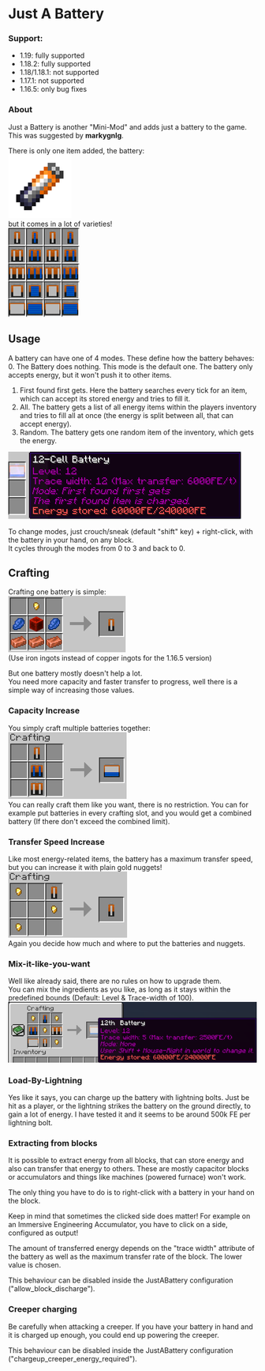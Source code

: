 # Just A Battery

### Support:

- 1.19: fully supported
- 1.18.2: fully supported
- 1.18/1.18.1: not supported
- 1.17.1: not supported
- 1.16.5: only bug fixes

### About
Just a Battery is another "Mini-Mod" and adds just a battery to the game.  
This was suggested by **markygnlg**.  

There is only one item added, the battery:  
![battery_single_empty](https://raw.githubusercontent.com/canitzp/JustABattery/master/readme/battery_single_empty.png)  
but it comes in a lot of varieties!  
![tab](https://raw.githubusercontent.com/canitzp/JustABattery/master/readme/tab.png)

## Usage
A battery can have one of 4 modes. These define how the battery behaves:  
0. The Battery does nothing. This mode is the default one. The battery only accepts energy, but it won't push it to other items.
1. First found first gets. Here the battery searches every tick for an item, which can accept its stored energy and tries to fill it.
2. All. The battery gets a list of all energy items within the players inventory and tries to fill all at once (the energy is split between all, that can accept energy).
3. Random. The battery gets one random item of the inventory, which gets the energy.

![](https://raw.githubusercontent.com/canitzp/JustABattery/master/readme/mode.png)

To change modes, just crouch/sneak (default "shift" key) + right-click, with the battery in your hand, on any block.  
It cycles through the modes from 0 to 3 and back to 0.

## Crafting  
Crafting one battery is simple:  
![crafting_bat](https://raw.githubusercontent.com/canitzp/JustABattery/master/readme/crafting_bat.png)  
(Use iron ingots instead of copper ingots for the 1.16.5 version)  

But one battery mostly doesn't help a lot.  
You need more capacity and faster transfer to progress, well there is a simple way of increasing those values.

### Capacity Increase
You simply craft multiple batteries together:  
![crafting_one](https://raw.githubusercontent.com/canitzp/JustABattery/master/readme/crafting_one.png)  
You can really craft them like you want, there is no restriction.
You can for example put batteries in every crafting slot, and you would get a combined battery (If there don't exceed the combined limit).

### Transfer Speed Increase
Like most energy-related items, the battery has a maximum transfer speed, but you can increase it with plain gold nuggets!  
![crafting_one](https://raw.githubusercontent.com/canitzp/JustABattery/master/readme/crafting_two.png)  
Again you decide how much and where to put the batteries and nuggets.

### Mix-it-like-you-want
Well like already said, there are no rules on how to upgrade them.  
You can mix the ingredients as you like, as long as it stays within the predefined bounds (Default: Level & Trace-width of 100).  
![mixitlikeyouwant](https://raw.githubusercontent.com/canitzp/JustABattery/master/readme/mixitlikeyouwant.png)

### Load-By-Lightning
Yes like it says, you can charge up the battery with lightning bolts.
Just be hit as a player, or the lightning strikes the battery on the ground directly, to gain a lot of energy.
I have tested it and it seems to be around 500k FE per lightning bolt.

### Extracting from blocks
It is possible to extract energy from all blocks, that can store energy and also can transfer that energy to others.
These are mostly capacitor blocks or accumulators and things like machines (powered furnace) won't work.

The only thing you have to do is to right-click with a battery in your hand on the block.

Keep in mind that sometimes the clicked side does matter!
For example on an Immersive Engineering Accumulator, you have to click on a side, configured as output!

The amount of transferred energy depends on the "trace width" attribute of the battery as well as the maximum transfer rate of the block.
The lower value is chosen.

This behaviour can be disabled inside the JustABattery configuration ("allow_block_discharge").

### Creeper charging
Be carefully when attacking a creeper.
If you have your battery in hand and it is charged up enough, you could end up powering the creeper.

This behaviour can be disabled inside the JustABattery configuration ("chargeup_creeper_energy_required").